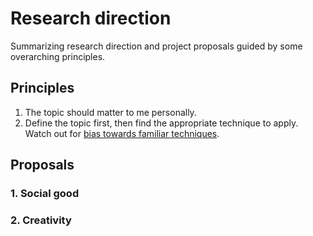 # Research direction
Summarizing research direction and project proposals guided by some overarching principles.

## Principles
1. The topic should matter to me personally.
2. Define the topic first, then find the appropriate technique to apply. Watch out for [bias towards familiar techniques](https://en.wikipedia.org/wiki/Law_of_the_instrument).

## Proposals
### 1. Social good

### 2. Creativity
